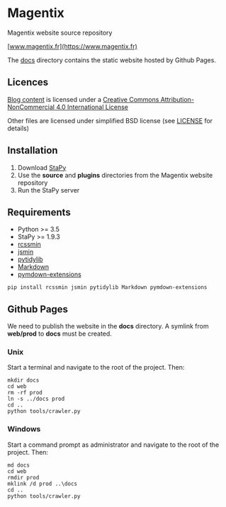 # Magentix

Magentix website source repository

[www.magentix.fr](https://www.magentix.fr)

The [docs](docs) directory contains the static website hosted by Github Pages.

## Licences

[Blog content](source/page/blog) is licensed under a [Creative Commons Attribution-NonCommercial 4.0 International License](https://creativecommons.org/licenses/by-nc/4.0/)

Other files are licensed under simplified BSD license (see [LICENSE](LICENCE) for details)

## Installation

1. Download [StaPy](https://codeberg.org/magentix/stapy)
2. Use the **source** and **plugins** directories from the Magentix website repository
3. Run the StaPy server

## Requirements

- Python >= 3.5
- StaPy >= 1.9.3
- [rcssmin](https://pypi.org/project/rcssmin/)
- [jsmin](https://pypi.org/project/jsmin/)
- [pytidylib](https://pypi.org/project/pytidylib/)
- [Markdown](https://pypi.org/project/Markdown/)
- [pymdown-extensions](https://pypi.org/project/pymdown-extensions/)

```
pip install rcssmin jsmin pytidylib Markdown pymdown-extensions
```

## Github Pages

We need to publish the website in the **docs** directory. A symlink from **web/prod** to **docs** must be created.

### Unix

Start a terminal and navigate to the root of the project. Then:

```shell
mkdir docs
cd web
rm -rf prod
ln -s ../docs prod
cd ..
python tools/crawler.py
```

### Windows

Start a command prompt as administrator and navigate to the root of the project. Then:

```msdos
md docs
cd web
rmdir prod
mklink /d prod ..\docs
cd ..
python tools/crawler.py
```

